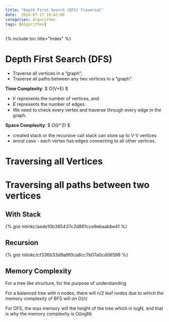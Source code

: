 ```yaml
---
title: "Depth First Search (DFS) Traversal"
date:  2024-07-17 19:42:00
categories: Algorithms
tags: [Algorithms]
---
```


{% include toc title="Index" %}

# Depth First Search (DFS)

- Traverse all vertices in a “graph”;
- Traverse all paths between any two vertices in a “graph”.

**Time Complexity**:
$ O(V+E) $

- 𝑉 represents the number of vertices, and
- 𝐸 represents the number of edges.
- We need to check every vertex and traverse through every edge in the graph.

**Space Complexity**: $ 𝑂(𝑉^2) $

- created stack or the recursive call stack can store up to V⋅V vertices
- worst case - each vertex has edges connecting to all other vertices.

# Traversing all Vertices

# Traversing all paths between two vertices

## With Stack

{% gist nitinkc/aede10b385437c2d861cce9ebaabbe41 %}

## Recursion

{% gist nitinkc/cf336b33d9a9f0ca8cc7b07a0cd06598 %}

## Memory Complexity

For a tree like structure, for the purpose of understanding

For a balanced tree with n nodes, there will n/2 leaf nodes due to which the
memory complexity of BFS will on O(n)

For DFS, the max memory will the height of the tree which in logN, and that is
why the memory complexity is O(logN)


